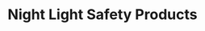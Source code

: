 ---
title: "Night Light Safety Products"
url: /pataskala/night-light-safety-products/
shop: clothes
---